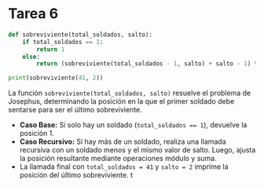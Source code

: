 # Tarea 6

```python
def sobreviviente(total_soldados, salto):
    if total_soldados == 1:
        return 1
    else:
        return (sobreviviente(total_soldados - 1, salto) + salto - 1) % total_soldados + 1

print(sobreviviente(41, 2))
```


La función `sobreviviente(total_soldados, salto)` resuelve el problema de Josephus, determinando la posición en la que el primer soldado debe sentarse para ser el último sobreviviente.

- **Caso Base:** Si solo hay un soldado (`total_soldados == 1`), devuelve la posición 1.
- **Caso Recursivo:** Si hay más de un soldado, realiza una llamada recursiva con un soldado menos y el mismo valor de salto. Luego, ajusta la posición resultante mediante operaciones módulo y suma.
- La llamada final con `total_soldados = 41` y `salto = 2` imprime la posición del último sobreviviente.
t